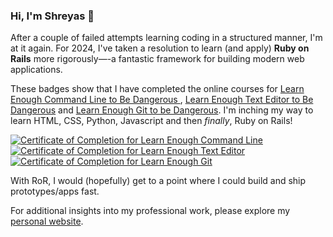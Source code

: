 ### Hi, I'm Shreyas 👋

<!--
**shreyas314159/shreyas314159** is a ✨ _special_ ✨ repository because its `README.md` (this file) appears on your GitHub profile.

Here are some ideas to get you started:

- 🔭 I’m currently working on ...
- 🌱 I’m currently learning ...
- 👯 I’m looking to collaborate on ...
- 🤔 I’m looking for help with ...
- 💬 Ask me about ...
- 📫 How to reach me: ...
- 😄 Pronouns: ...
- ⚡ Fun fact: ...
-->

After a couple of failed attempts learning coding in a structured manner, I'm at it again. For 2024, I've taken a resolution to learn (and apply) <strong>Ruby on Rails</strong> more rigorously—-a fantastic framework for building modern web applications.

These badges show that I have completed the online courses for <a href="https://www.learnenough.com/certificates/shreyas314159/command-line-tutorial">Learn Enough Command Line to Be Dangerous </a>, <a href="https://www.learnenough.com/certificates/shreyas314159/text-editor-tutorial">Learn Enough Text Editor to Be Dangerous</a> and <a href="https://www.learnenough.com/certificates/shreyas314159/git-tutorial">Learn Enough Git to be Dangerous</a>. I'm inching my way to learn HTML, CSS, Python, Javascript and then *finally*, Ruby on Rails!

<a href="https://www.learnenough.com/certificates/shreyas314159"><img src="https://www.learnenough.com/certificates/shreyas314159/command-line-tutorial.svg" alt="Certificate of Completion for Learn Enough Command Line"></a><a href="https://www.learnenough.com/certificates/shreyas314159"><img src="https://www.learnenough.com/certificates/shreyas314159/text-editor-tutorial.svg" alt="Certificate of Completion for Learn Enough Text Editor"></a><a href="https://www.learnenough.com/certificates/shreyas314159"><img src="https://www.learnenough.com/certificates/shreyas314159/git-tutorial.svg" alt="Certificate of Completion for Learn Enough Git"></a>

With RoR, I would (hopefully) get to a point where I could build and ship prototypes/apps fast. 

For additional insights into my professional work, please explore my <a href="https://www.shreyasprakash.com">personal website</a>.

